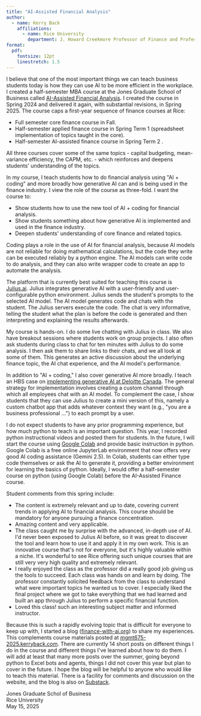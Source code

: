```yaml
---
title: "AI-Assisted Financial Analysis"
author:
  - name: Kerry Back
    affiliations:
      - name: Rice University
        department: J. Howard Creekmore Professor of Finance and Professor of Economics
format: 
  pdf:
    fontsize: 12pt
    linestretch: 1.5
---
```


I believe that one of the most important things we can teach business students today is how they can use AI to be more efficient in the workplace.
I created a half-semester MBA course at the Jones Graduate School of Business called [AI-Assisted Financial Analysis](https://mgmt675-2025.kerryback.com/). I created the course in Spring 2024 and delivered it again, with substantial revisions, in Spring 2025.  The course caps a first-year sequence of finance courses at Rice:

- Full semester core finance course in Fall.
- Half-semester applied finance course in Spring Term 1 (spreadsheet implementation of topics taught in the core).
- Half-semester AI-assisted finance course in Spring Term 2 .

All three courses cover some of the same topics - capital budgeting, mean-variance efficiency, the CAPM, etc. - which reinforces and deepens students' understanding of the topics.  

In my course, I teach students how to do financial analysis using "AI + coding" and more broadly how generative AI can and is being used in the finance industry.  I view the role of the course as three-fold.  I want the course to:

- Show students how to use the new tool of AI + coding for financial analysis.
- Show students something about how generative AI is implemented and used in the finance industry. 
- Deepen students' understanding of core finance and related topics.

Coding plays a role in the use of AI for financial analysis, because AI models  are not reliable for doing mathematical calculations, but the code they write can be executed reliably by a python engine.  The AI models can write code to do analysis, and they can also write wrapper code to create an app to automate the analysis.

The platform that is currently best suited for teaching this course is [Julius.ai](https://julius.ai/).  Julius integrates generative AI with a user-friendly and user-configurable python environment.  Julius sends the student's prompts to the selected AI model.  The AI model generates code and chats with the student.  The Julius servers execute the code.  The chat is very informative, telling the student what the plan is before the code is generated and then interpreting and explaining the results afterwards.  

My course is hands-on.  I do some live chatting with Julius in class.  We also have breakout sessions where students work on group projects.  I also often ask students during class to chat for ten minutes with Julius to do some analysis.  I then ask them to share links to their chats,  and we all look at some of them.  This generates an active discussion about the underlying finance topic, the AI chat experience, and the AI model's performance.  

In addition to "AI + coding," I also cover
generative AI more broadly.  I teach an HBS case on [implementing generative AI at Deloitte Canada](https://hbsp.harvard.edu/product/HEC382-PDF-ENG).   The general strategy for implementation involves creating a custom channel through which all employees chat with an AI model.  To complement the case, I show students that they can use Julius to create a mini version of this, namely a custom chatbot app that adds whatever context they want (e.g., "you are a business professional ...") to each prompt by a user. 

I do not expect students to have any prior programming experience, but how much python to teach is an important question.  This year, I recorded python instructional videos and posted them for students.  In the future, I will start the course using [Google Colab](https://colab.research.google.com/) and provide basic instruction in python.  Google Colab is a free online JupyterLab environment that now offers very good AI coding assistance (Gemini 2.5).  In Colab, students can either type code themselves or ask the AI to generate it, providing a better environment for learning the basics of python.  Ideally, I would offer a half-semester course on python (using Google Colab) before the AI-Assisted Finance course.


Student comments from this spring include:

- The content is extremely relevant and up to date, covering
current trends in applying AI to financial analysis. This course should be mandatory for anyone pursuing a finance concentration.
- Amazing content and very applicable.
- The class caught me by surprise with the advanced, in-depth use of AI. I'd never been exposed to Julius AI before, so it was great to discover
the tool and learn how to use it and apply it in my own work. This is an innovative course that's not for everyone, but it's highly valuable within a
niche. It's wonderful to see Rice offering such unique courses that are still very very high quality and extremely relevant.
- I really enjoyed the class as the professor did a really good job giving us the tools to succeed. Each class was hands on and learn by doing.
The professor constantly solicited feedback from the class to understand what were important topics he wanted us to cover. I especially liked
the final project where we got to take everything that we had learned and built an app through Julius to perform a specific financial function.
- Loved this class! such an interesting subject matter and informed instructor.

Because this is such a rapidly evolving topic that is difficult for everyone to keep up with, I started a blog ([finance-with-ai.org](https://finance-with-ai.org)) to share my experiences.  This complements course materials posted at [mgmt675-2025.kerryback.com](https://mgmt675-2025.kerryback.com/).  There are currently 14 short posts on different things I do in the course and different things I've learned about how to do them.  I will add at least that many more posts over the summer, going beyond python to Excel bots and agents, things I did not cover this year but plan to cover in the future.  I hope the blog will be helpful to anyone who would like to teach this material.  There is a facility for comments and discussion on the website, and the blog is also on [Substack](https://kerryback.substack.com/).

Jones Graduate Schol of Business\
Rice University\
May 15, 2025